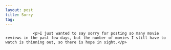 ```yaml
---
layout: post
title: Sorry
tag: 
---
```



                <p>I just wanted to say sorry for posting so many movie reviews in the past few days, but the number of movies I still have to watch is thinning out, so there is hope in sight.</p>
            
